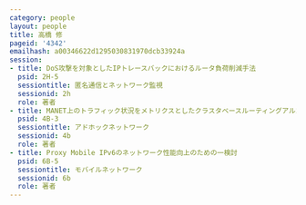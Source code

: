 ```yaml
---
category: people
layout: people
title: 高橋 修
pageid: '4342'
emailhash: a00346622d1295030831970dcb33924a
session:
- title: DoS攻撃を対象としたIPトレースバックにおけるルータ負荷削減手法
  psid: 2H-5
  sessiontitle: 匿名通信とネットワーク監視
  sessionid: 2h
  role: 著者
- title: MANET上のトラフィック状況をメトリクスとしたクラスタベースルーティングアルゴリズムの提案
  psid: 4B-3
  sessiontitle: アドホックネットワーク
  sessionid: 4b
  role: 著者
- title: Proxy Mobile IPv6のネットワーク性能向上のための一検討
  psid: 6B-5
  sessiontitle: モバイルネットワーク
  sessionid: 6b
  role: 著者
---
```

